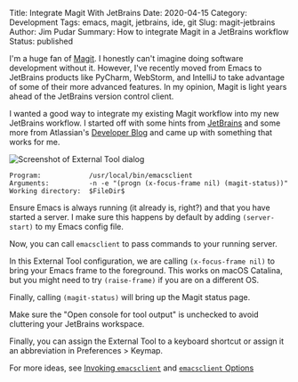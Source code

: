 Title: Integrate Magit With JetBrains
Date: 2020-04-15
Category: Development
Tags: emacs, magit, jetbrains, ide, git
Slug: magit-jetbrains
Author: Jim Pudar
Summary: How to integrate Magit in a JetBrains workflow
Status: published

I'm a huge fan of [Magit](https://magit.vc/). I honestly can't imagine doing
software development without it. However, I've recently moved from Emacs to
JetBrains products like PyCharm, WebStorm, and IntelliJ to take advantage of
some of their more advanced features. In my opinion, Magit is light years
ahead of the JetBrains version control client.

I wanted a good way to integrate my existing Magit workflow into my new
JetBrains workflow. I started off with some hints from
[JetBrains](https://www.jetbrains.com/help/idea/using-emacs-as-an-external-editor.html#)
and some more from Atlassian's [Developer
Blog](https://www.jetbrains.com/help/idea/using-emacs-as-an-external-editor.html#)
and came up with something that works for me.

![Screenshot of External Tool dialog]({photo}screenshots/magit-external-tool-screenshot.png)

```text
Program:            /usr/local/bin/emacsclient
Arguments:          -n -e "(progn (x-focus-frame nil) (magit-status))"
Working directory:  $FileDir$
```

Ensure Emacs is always running (it already is, right?) and that you have
started a server. I make sure this happens by default by adding
`(server-start)` to my Emacs config file.

Now, you can call `emacsclient` to pass commands to your running server.

In this External Tool configuration, we are calling `(x-focus-frame nil)` to
bring your Emacs frame to the foreground. This works on macOS Catalina, but
you might need to try `(raise-frame)` if you are on a different OS.

Finally, calling `(magit-status)` will bring up the Magit status page.

Make sure the "Open console for tool output" is unchecked to avoid cluttering
your JetBrains workspace.

Finally, you can assign the External Tool to a keyboard shortcut or assign it
an abbreviation in Preferences > Keymap.

For more ideas, see [Invoking
`emacsclient`](https://www.gnu.org/software/emacs/manual/html_node/emacs/Invoking-emacsclient.html)
and [`emacsclient`
Options](https://www.gnu.org/software/emacs/manual/html_node/emacs/emacsclient-Options.html)
